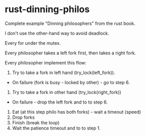 # rust-dinning-philos

Complete example "Dinning philosophers" from the rust book.

I don't use the other-hand way to avoid deadlock.

Every for under the mutex.

Every philosopher takes a left fork first, then takes a right fork.

Every philosopher implement this flow:

1. Try to take a fork in left hand (try_lock(left_fork)).
  * On failure (fork is busy - locked by other) - go to step 6.
1. Try to take a fork in other hand (try_lock(right_fork))
  * On failure - drop the left fork and to to step 6.
1. Eat (at this step philo has both forks) - wait a timeout (speed)
1. Drop forks
1. Finish (break the loop)
1. Wait the patience timeout and to to step 1.
